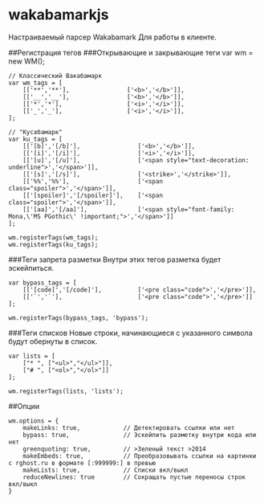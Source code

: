 wakabamarkjs
============

Настраиваемый парсер Wakabamark Для работы в клиенте.

##Регистрация тегов
###Открывающие и закрывающие теги
    var wm = new WM();
    
    // Классический Вакабамарк
    var wm_tags = [
        [['**','**'],                ['<b>','</b>']],
        [['__','__'],                ['<b>','</b>']],
        [['*','*'],                  ['<i>','</i>']],
        [['_','_'],                  ['<i>','</i>']],
    ];
    
    // "Кусабамарк"
    var ku_tags = [
        [['[b]','[/b]'],                ['<b>','</b>']],
        [['[i]','[/i]'],                ['<i>','</i>']],
        [['[u]','[/u]'],                ['<span style="text-decoration: underline">','</span>']],
        [['[s]','[/s]'],                ['<strike>','</strike>']],
        [['%%','%%'],                   ['<span class="spoiler">','</span>']],
        [['[spoiler]','[/spoiler]'],    ['<span class="spoiler">','</span>']],
        [['[aa]','[/aa]'],              ['<span style="font-family: Mona,\'MS PGothic\' !important;">','</span>']]
    ];
    
    wm.registerTags(wm_tags);
    wm.registerTags(ku_tags);

###Теги запрета разметки
Внутри этих тегов разметка будет эскейпиться.

    var bypass_tags = [
        [['[code]','[/code]'],          ['<pre class="code">','</pre>']],
        [['`','`'],                     ['<pre class="code">','</pre>']]
    ];
    
    wm.registerTags(bypass_tags, 'bypass');
    
###Теги списков
Новые строки, начинающиеся с указанного символа будут обернуты в список.

    var lists = [
        ["* ", ["<ul>","</ul>"]],
        ["# ", ["<ol>","</ol>"]]
    ];
    
    wm.registerTags(lists, 'lists');

##Опции

    wm.options = {
        makeLinks: true,            // Детектировать ссылки или нет
        bypass: true,               // Эскейпить разметку внутри кода или нет
        greenquoting: true,         // >Зеленый текст >2014
        makeEmbeds: true,           // Преобразовывать ссылки на картинки с rghost.ru в формате [:999999:] в превью
        makeLists: true,            // Списки вкл/выкл
        reduceNewlines: true        // Сокращать пустые переносы строк вкл/выкл
    }
